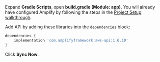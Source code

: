 Expand **Gradle Scripts**, open **build.gradle (Module: app)**. You will already have configured Amplify by following the steps in the [Project Setup walkthrough](~/lib/project-setup/create-application.md).

Add API by adding these libraries into the `dependencies` block:
```groovy
dependencies {
    implementation 'com.amplifyframework:aws-api:1.6.10'
}
```

Click **Sync Now**.
